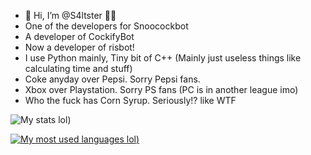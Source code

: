 - 👋 Hi, I’m @S4ltster 🧂🧂
- One of the developers for Snoocockbot 
- A developer of CockifyBot
- Now a developer of risbot!
- I use Python mainly, Tiny bit of C++ (Mainly just useless things like calculating time and stuff)
- Coke anyday over Pepsi. Sorry Pepsi fans.
- Xbox over Playstation. Sorry PS fans (PC is in another league imo)
- Who the fuck has Corn Syrup. Seriously!? like WTF

![My stats lol](https://github-readme-stats.vercel.app/api?username=S4ltster&theme=vue-dark&show_icons=true&count_private=true))

[![My most used languages lol](https://github-readme-stats.vercel.app/api/top-langs/?username=S4ltster&theme=vue-dark&layout=compact&count_private=true))](https://github.com/anuraghazra/github-readme-stats)




<!---
S4ltster/S4ltster is a ✨ special ✨ repository because its `README.md` (this file) appears on your GitHub profile.
You can click the Preview link to take a look at your changes.
--->
